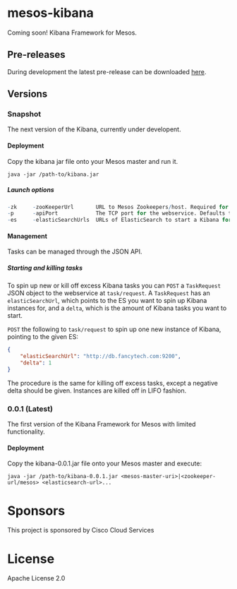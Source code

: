 # mesos-kibana
Coming soon!
Kibana Framework for Mesos.

## Pre-releases
During development the latest pre-release can be downloaded [here](http://code.praqma.net/ci/view/Mesos_Kibana/job/mesos-kibana_release/lastSuccessfulBuild/artifact/build/libs/).

## Versions
### Snapshot
The next version of the Kibana, currently under developent.
#### Deployment
Copy the kibana jar file onto your Mesos master and run it.
```
java -jar /path-to/kibana.jar
```
##### Launch options
```q
-zk     -zooKeeperUrl       URL to Mesos Zookeepers/host. Required for startup.
-p      -apiPort            The TCP port for the webservice. Defaults to 9001.
-es     -elasticSearchUrls  URLs of ElasticSearch to start a Kibana for at startup.
```
#### Management
Tasks can be managed through the JSON API.
##### Starting and killing tasks
To spin up new or kill off excess Kibana tasks you can `POST` a `TaskRequest` JSON object to the webservice at `task/request`. 
A `TaskRequest` has an `elasticSearchUrl`, which points to the ES you want to spin up Kibana instances for, and a `delta`, which is the amount of Kibana tasks you want to start.

`POST` the following to `task/request` to spin up one new instance of Kibana, pointing to the given ES:
```json
{
    "elasticSearchUrl": "http://db.fancytech.com:9200",
    "delta": 1
}
```
The procedure is the same for killing off excess tasks, except a negative delta should be given. Instances are killed off in LIFO fashion.

### 0.0.1 (Latest)
The first version of the Kibana Framework for Mesos with limited functionality.
#### Deployment
Copy the kibana-0.0.1.jar file onto your Mesos master and execute:
```
java -jar /path-to/kibana-0.0.1.jar <mesos-master-uri>|<zookeeper-url/mesos> <elasticsearch-url>...
```
# Sponsors
This project is sponsored by Cisco Cloud Services

# License
Apache License 2.0
